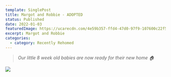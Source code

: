 ```yaml
---
template: SinglePost
title: Margot and Robbie - ADOPTED
status: Published
date: 2022-01-03
featuredImage: https://ucarecdn.com/4e59b357-ffd4-47d0-97f9-107600c22f55/-/crop/526x439/0,98/-/preview/
excerpt: Margot and Robbie
categories:
  - category: Recently Rehomed
---
```

> *Our little 8 week old babies are now ready for their new home 🏠*

![](https://ucarecdn.com/2edf04b6-1eda-49e4-9ce6-ad3f06072f36/)